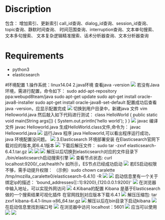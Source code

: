 # Discription

包含：	增加索引、更新索引
		call_id查询、dialog_id查询、session_id查询、topic查询、静默时间查询、
		时间范围查询、interruption查询、文本单句搜索、文本多句搜索、
		文本复杂逻辑精准搜索、话术分析器查询、文本分析器查询

# Requirements
- python3
- elasticsearch

#环境配置
1.操作系统：linux14.04
2.java环境
	查看java -version
	![](https://github.com/xiezongai/Sentinel-Pris/raw/master/elastic_search_api/img/1.jpg)
	若没有Java环境，需进行配置，命令如下：
		sudo add-apt-repository ppa:webupd8team/java
		sudo apt-get update
		sudo apt-get install oracle-java8-installer
		sudo apt-get install oracle-java8-set-default
	配置成功后查看java -version，应显示配置完成
	![](https://github.com/xiezongai/Sentinel-Pris/raw/master/elastic_search_api/img/2.jpg)
	切换到用户目录中，新建java 文件 vim Helloworld.java
	然后敲入如下代码进行测试：
		class HelloWorld
		{
			public static void main(String args[])
			{
				System.out.println('hello world');
			}
		}
	![](https://github.com/xiezongai/Sentinel-Pris/raw/master/elastic_search_api/img/3.jpg)
	javac 编译文件 javac Helloworld.java 生成HelloWorld.class文件,命令为：
		javac Helloworld.java
	![](https://github.com/xiezongai/Sentinel-Pris/raw/master/elastic_search_api/img/4.jpg)
	运行Java 程序 java Helloworld,可以看出程序运行成功，java 环境配置没问题。
	![](https://github.com/xiezongai/Sentinel-Pris/raw/master/elastic_search_api/img/5.jpg)
3.Elasticsearch 环境部署安装
	在Elasticsearch官网下载对应的版本,即6.4.1版本
	![](https://github.com/xiezongai/Sentinel-Pris/raw/master/elastic_search_api/img/6.jpg)
	下载后解压文件：
		sudo tar -zxvf elasticsearch-6.4.1.tar.gz
	![](https://github.com/xiezongai/Sentinel-Pris/raw/master/elastic_search_api/img/7.jpg)
	![](https://github.com/xiezongai/Sentinel-Pris/raw/master/elastic_search_api/img/8.jpg)
	![](https://github.com/xiezongai/Sentinel-Pris/raw/master/elastic_search_api/img/9.jpg)	
	解压以后切换到elasticsearch对应的文件目录下 ./bin/elasticsearch启动搜索引擎
	![](https://github.com/xiezongai/Sentinel-Pris/raw/master/elastic_search_api/img/10.jpg)
	查看节点状态:
		curl localhost:9200/_cat/health?v
	如所示，ES节点已经成功启动
	![](https://github.com/xiezongai/Sentinel-Pris/raw/master/elastic_search_api/img/11.jpg)
	若ES启动权限不够，需手动提升权限：
		（示例）sudo chown caralette /tmp/mozilla_caralette0/elasticsearch-6.4.1() -R
	![](https://github.com/xiezongai/Sentinel-Pris/raw/master/elastic_search_api/img/12.jpg)
	![](https://github.com/xiezongai/Sentinel-Pris/raw/master/elastic_search_api/img/13.jpg)
	启动信息里有一个关于绑定ip的描述：
		'bound_addresses{[::1]:9200},{120.0.0.1:9200}'
	![](https://github.com/xiezongai/Sentinel-Pris/raw/master/elastic_search_api/img/14.jpg)
	在浏览器中输入地址，可以实现外网访问
	![](https://github.com/xiezongai/Sentinel-Pris/raw/master/elastic_search_api/img/15.jpg)
4.Kibana的配置
	Kibana 是基于Elasticsearch做的一个搜索结果可视化插件
	在官网找到对应版本下载:6.4.1
	![](https://github.com/xiezongai/Sentinel-Pris/raw/master/elastic_search_api/img/16.jpg)
	解压压缩包:
		tar zxvf kibana-6.4.1-linux-x86_64.tar.gz
	![](https://github.com/xiezongai/Sentinel-Pris/raw/master/elastic_search_api/img/17.jpg)
	解压以后在bin目录下启动kibana
	![](https://github.com/xiezongai/Sentinel-Pris/raw/master/elastic_search_api/img/18.jpg)
	在启动信息里找到端口号
	![](https://github.com/xiezongai/Sentinel-Pris/raw/master/elastic_search_api/img/19.jpg)
	在浏览器中访问 localhost：5601
	![](https://github.com/xiezongai/Sentinel-Pris/raw/master/elastic_search_api/img/20.jpg)
	应当可以使用
	![](https://github.com/xiezongai/Sentinel-Pris/raw/master/elastic_search_api/img/21.jpg)
	![](https://github.com/xiezongai/Sentinel-Pris/raw/master/elastic_search_api/img/22.jpg)
	
	
	
	
	
	
	
	
	
	
	
	
	
	
	
	
	
	
	
	
